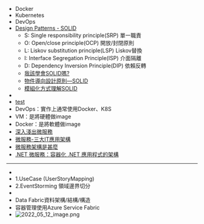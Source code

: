 - Docker
- Kubernetes
- DevOps
- [Design Patterns - SOLID](https://skyyen999.gitbooks.io/-study-design-pattern-in-java/content/oodPrinciple.html)
	- S: Single responsibility principle(SRP) 單一職責
	- O: Open/close principle(OCP) 開放/封閉原則
	- L: Liskov substitution principle(LSP) Liskov替換
	- I: Interface Segregation Principle(ISP) 介面隔離
	- D: Dependency Inversion Principle(DIP) 依賴反轉
	- [我該學會SOLID嗎?](https://medium.com/@f40507777/%E6%88%91%E8%A9%B2%E5%AD%B8%E6%9C%83solid%E5%97%8E-4e73887c9156)
	- [物件導向設計原則—SOLID](https://ithelp.ithome.com.tw/articles/10191553)
	- [模組化方式理解SOLID](https://progressbar.tw/posts/249)
-
- [test](https://iter01.com/462716.html)
- DevOps：實作上通常使用Docker、K8S
- VM：是將硬體做image
- Docker：是將軟體做image
- [深入淺出微服務](https://iter01.com/462716.html)
- [微服務-三大IT應用架構](https://www.ithome.com.tw/news/95752)
- [微服務架構是甚麼](https://www.sysage.com.tw/news/technology/209)
- [.NET 微服務：容器化 .NET 應用程式的架構](https://docs.microsoft.com/zh-tw/dotnet/architecture/microservices/)
- ---------------------------------------------------------------------------------------------------------
-
- 1.UseCase (UserStoryMapping)
- 2.EventStorming 領域邊界切分
-
- Data Fabric資料架構/結構/構造
- 容器管理使用Azure Service Fabric
- ![2022_05_12_image.png](https://cdn.logseq.com/%2F48409fe6-c99d-46d0-8aa8-d4817fd75dd9ccf29e50-2c32-4cad-b225-3b9ca83a40e02022_05_12_image.png?Expires=4805947185&Signature=USOITQCnxS0CuAGqDB1BEqdhn-sykIuP7Ik5bw6gBtN9O5QoJZCXglfJ-EPASQdADVzhdkR1J2~rdc~AuYXiIrY9dkMUIhp1G40u3tt0uNrkxY27i9sqpw9XN9cWyM64I54GQ5zbsSl18C4xvn7Ot8X95CSctv2tzz1gFiY790hMZXLeH2LteiTWJd0YGt2bJmKgJyaKjlVL2Vb56EQUOKu-8lWuaNDoV5L~1rSYdvD4fvy-3l9Yv8WrK3jI-toWSdHOKvo71YiH4Ou5moMZ7zfidWlpwyre7hWkqq~WmnzDV78omsp-NKrhlSl-H4GHnlxrC06bTCHiBrvPY4nDuw__&Key-Pair-Id=APKAJE5CCD6X7MP6PTEA)
